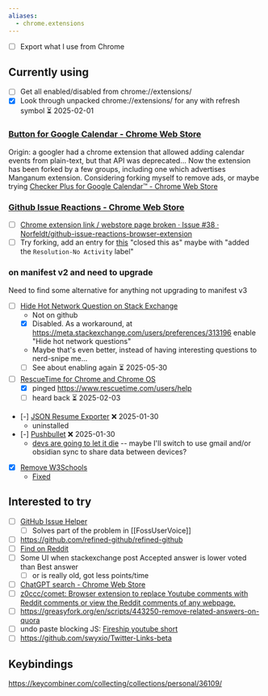 ```yaml
---
aliases:
  - chrome.extensions
---
```

- [ ] Export what I use from Chrome

## Currently using
- [ ] Get all enabled/disabled from chrome://extensions/ 
- [x] Look through unpacked chrome://extensions/ for any with refresh symbol ⏳ 2025-02-01

### [Button for Google Calendar - Chrome Web Store](https://chromewebstore.google.com/detail/button-for-google-calenda/lfjnmopldodmmdhddmeacgjnjeakjpki)
Origin: a googler had a chrome extension that allowed adding calendar events from plain-text, but that API was deprecated...
Now the extension has been forked by a few groups, including one which advertises Manganum extension.
Considering forking myself to remove ads, or maybe trying [Checker Plus for Google Calendar™ - Chrome Web Store](https://chromewebstore.google.com/detail/checker-plus-for-google-c/hkhggnncdpfibdhinjiegagmopldibha)
### [Github Issue Reactions - Chrome Web Store](https://chromewebstore.google.com/detail/github-issue-reactions/enekincdenmmbpgkbhflknhaphpajnfd)
- [ ] [Chrome extension link / webstore page broken · Issue #38 · Norfeldt/github-issue-reactions-browser-extension](https://github.com/Norfeldt/github-issue-reactions-browser-extension/issues/38)
- [ ] Try forking, add an entry for [this](https://github.com/PowerShell/PowerShell/issues/16812#event-13855745034) "closed this as" maybe with "added the `Resolution-No Activity` label"
### on manifest v2 and need to upgrade
Need to find some alternative for anything not upgrading to manifest v3
- [ ] [Hide Hot Network Question on Stack Exchange](https://chromewebstore.google.com/detail/hide-hot-network-question/jommfgnflipjalbpbgcfghdpoeijpoab)
	- Not on github
	- [x] Disabled. As a workaround, at https://meta.stackexchange.com/users/preferences/313196 enable "Hide hot network questions"
	- Maybe that's even better, instead of having interesting questions to nerd-snipe me...
	- [ ] See about enabling again ⏳ 2025-05-30 
- [ ] [RescueTime for Chrome and Chrome OS](https://chromewebstore.google.com/detail/rescuetime-for-chrome-and/bdakmnplckeopfghnlpocafcepegjeap)
	- [x] pinged https://www.rescuetime.com/users/help
  - [ ] heard back ⏳ 2025-02-03
- [-] [JSON Resume Exporter](https://chromewebstore.google.com/detail/json-resume-exporter/caobgmmcpklomkcckaenhjlokpmfbdec) ❌ 2025-01-30
	- uninstalled
- [-] [Pushbullet](https://chromewebstore.google.com/detail/pushbullet/chlffgpmiacpedhhbkiomidkjlcfhogd) ❌ 2025-01-30
	- [devs are going to let it die](https://www.reddit.com/r/PushBullet/comments/1eidx6q/pushbullet_chrome_extension_uses_manifest_v2/)  -- maybe I'll switch to use gmail and/or obsidian sync to share data between devices?
- [x] [Remove W3Schools](https://chromewebstore.google.com/detail/remove-w3schools/gohnadkcefpdhblajddfnhapimpdjkje) 
	- [Fixed](https://github.com/GMaiolo/remove-w3schools/issues/16#issuecomment-2625358504)
## Interested to try
- [ ] [GitHub Issue Helper](https://chromewebstore.google.com/detail/github-issue-helper/ofckeainckjmmfocpjilclcdfcoajfno?source=sh/x/wa/m1/4&kgs=616b828c3939b6eb)
	- [ ] Solves part of the problem in [[FossUserVoice]]
- [ ] https://github.com/refined-github/refined-github
- [ ] [Find on Reddit](https://chromewebstore.google.com/detail/find-on-reddit/jbcdpeekakanklckgooknpbonojhjncm)
- [ ] Some UI when stackexchange post Accepted answer is lower voted than Best answer
	- [ ] or is really old, got less points/time
- [ ] [ChatGPT search - Chrome Web Store](https://chromewebstore.google.com/detail/chatgpt-search/ejcfepkfckglbgocfkanmcdngdijcgld)
- [ ] [z0ccc/comet: Browser extension to replace Youtube comments with Reddit comments or view the Reddit comments of any webpage.](https://github.com/z0ccc/comet)
- [ ] https://greasyfork.org/en/scripts/443250-remove-related-answers-on-quora
- [ ] undo paste blocking JS: [Fireship youtube short](https://youtube.com/shorts/7bmsDg4BaKw?si=S2ZxrtdXTZz4JA2i)
- [ ] https://github.com/swyxio/Twitter-Links-beta

## Keybindings
https://keycombiner.com/collecting/collections/personal/36109/